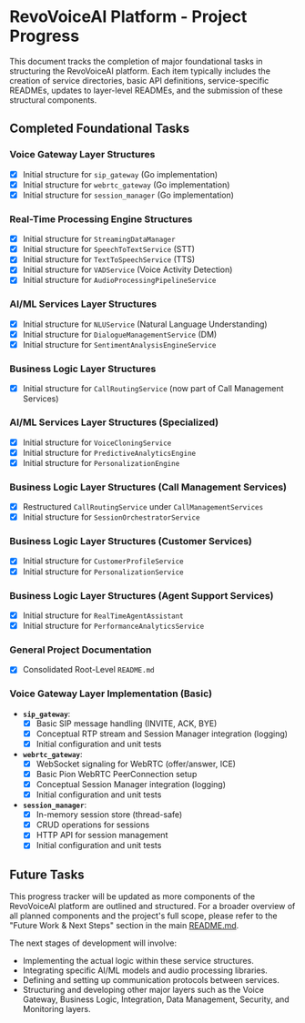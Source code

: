 # RevoVoiceAI Platform - Project Progress

This document tracks the completion of major foundational tasks in structuring the RevoVoiceAI platform. Each item typically includes the creation of service directories, basic API definitions, service-specific READMEs, updates to layer-level READMEs, and the submission of these structural components.

## Completed Foundational Tasks

### Voice Gateway Layer Structures
- [x] Initial structure for `sip_gateway` (Go implementation)
- [x] Initial structure for `webrtc_gateway` (Go implementation)
- [x] Initial structure for `session_manager` (Go implementation)

### Real-Time Processing Engine Structures
- [x] Initial structure for `StreamingDataManager`
- [x] Initial structure for `SpeechToTextService` (STT)
- [x] Initial structure for `TextToSpeechService` (TTS)
- [x] Initial structure for `VADService` (Voice Activity Detection)
- [x] Initial structure for `AudioProcessingPipelineService`

### AI/ML Services Layer Structures
- [x] Initial structure for `NLUService` (Natural Language Understanding)
- [x] Initial structure for `DialogueManagementService` (DM)
- [x] Initial structure for `SentimentAnalysisEngineService`

### Business Logic Layer Structures
- [x] Initial structure for `CallRoutingService` (now part of Call Management Services)

### AI/ML Services Layer Structures (Specialized)
- [x] Initial structure for `VoiceCloningService`
- [x] Initial structure for `PredictiveAnalyticsEngine`
- [x] Initial structure for `PersonalizationEngine`

### Business Logic Layer Structures (Call Management Services)
- [x] Restructured `CallRoutingService` under `CallManagementServices`
- [x] Initial structure for `SessionOrchestratorService`

### Business Logic Layer Structures (Customer Services)
- [x] Initial structure for `CustomerProfileService`
- [x] Initial structure for `PersonalizationService`

### Business Logic Layer Structures (Agent Support Services)
- [x] Initial structure for `RealTimeAgentAssistant`
- [x] Initial structure for `PerformanceAnalyticsService`

### General Project Documentation
- [x] Consolidated Root-Level `README.md`

### Voice Gateway Layer Implementation (Basic)
*   **`sip_gateway`**:
    - [x] Basic SIP message handling (INVITE, ACK, BYE)
    - [x] Conceptual RTP stream and Session Manager integration (logging)
    - [x] Initial configuration and unit tests
*   **`webrtc_gateway`**:
    - [x] WebSocket signaling for WebRTC (offer/answer, ICE)
    - [x] Basic Pion WebRTC PeerConnection setup
    - [x] Conceptual Session Manager integration (logging)
    - [x] Initial configuration and unit tests
*   **`session_manager`**:
    - [x] In-memory session store (thread-safe)
    - [x] CRUD operations for sessions
    - [x] HTTP API for session management
    - [x] Initial configuration and unit tests

## Future Tasks

This progress tracker will be updated as more components of the RevoVoiceAI platform are outlined and structured. For a broader overview of all planned components and the project's full scope, please refer to the "Future Work & Next Steps" section in the main [README.md](./README.md).

The next stages of development will involve:
- Implementing the actual logic within these service structures.
- Integrating specific AI/ML models and audio processing libraries.
- Defining and setting up communication protocols between services.
- Structuring and developing other major layers such as the Voice Gateway, Business Logic, Integration, Data Management, Security, and Monitoring layers.
